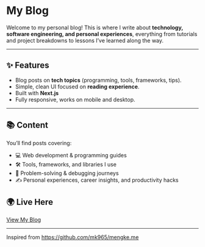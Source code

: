 
# My Blog

Welcome to my personal blog! 
This is where I write about **technology, software engineering, and personal experiences**, everything from tutorials and project breakdowns to lessons I’ve learned along the way.

---

## ✨ Features

* Blog posts on **tech topics** (programming, tools, frameworks, tips).
* Simple, clean UI focused on **reading experience**.
* Built with **Next.js** 
* Fully responsive, works on mobile and desktop.

---

## 📚 Content

You’ll find posts covering:

* 💻 Web development & programming guides
* 🛠 Tools, frameworks, and libraries I use
* 🧠 Problem-solving & debugging journeys
* ✍️ Personal experiences, career insights, and productivity hacks

## 🌍 Live Here

[View My Blog](https://blog.venkateshraju.me)

---
Inspired from https://github.com/mk965/mengke.me
